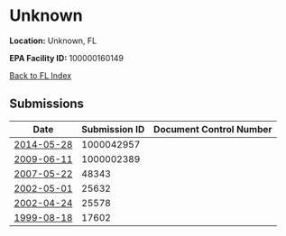# Unknown

**Location:** Unknown, FL

**EPA Facility ID:** 100000160149

[Back to FL Index](../../index.md)

## Submissions

| Date | Submission ID | Document Control Number |
|------|--------------|-------------------------|
| [2014-05-28](submissions/1000042957.md) | 1000042957 |  |
| [2009-06-11](submissions/1000002389.md) | 1000002389 |  |
| [2007-05-22](submissions/48343.md) | 48343 |  |
| [2002-05-01](submissions/25632.md) | 25632 |  |
| [2002-04-24](submissions/25578.md) | 25578 |  |
| [1999-08-18](submissions/17602.md) | 17602 |  |

